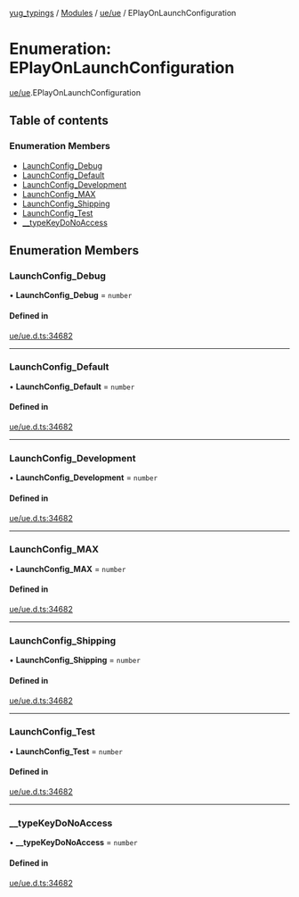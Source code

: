 [yug_typings](../README.md) / [Modules](../modules.md) / [ue/ue](../modules/ue_ue.md) / EPlayOnLaunchConfiguration

# Enumeration: EPlayOnLaunchConfiguration

[ue/ue](../modules/ue_ue.md).EPlayOnLaunchConfiguration

## Table of contents

### Enumeration Members

- [LaunchConfig\_Debug](ue_ue.EPlayOnLaunchConfiguration.md#launchconfig_debug)
- [LaunchConfig\_Default](ue_ue.EPlayOnLaunchConfiguration.md#launchconfig_default)
- [LaunchConfig\_Development](ue_ue.EPlayOnLaunchConfiguration.md#launchconfig_development)
- [LaunchConfig\_MAX](ue_ue.EPlayOnLaunchConfiguration.md#launchconfig_max)
- [LaunchConfig\_Shipping](ue_ue.EPlayOnLaunchConfiguration.md#launchconfig_shipping)
- [LaunchConfig\_Test](ue_ue.EPlayOnLaunchConfiguration.md#launchconfig_test)
- [\_\_typeKeyDoNoAccess](ue_ue.EPlayOnLaunchConfiguration.md#__typekeydonoaccess)

## Enumeration Members

### LaunchConfig\_Debug

• **LaunchConfig\_Debug** = `number`

#### Defined in

[ue/ue.d.ts:34682](https://github.com/YugMetaverse/yug_typings/blob/25cad34/ue/ue.d.ts#L34682)

___

### LaunchConfig\_Default

• **LaunchConfig\_Default** = `number`

#### Defined in

[ue/ue.d.ts:34682](https://github.com/YugMetaverse/yug_typings/blob/25cad34/ue/ue.d.ts#L34682)

___

### LaunchConfig\_Development

• **LaunchConfig\_Development** = `number`

#### Defined in

[ue/ue.d.ts:34682](https://github.com/YugMetaverse/yug_typings/blob/25cad34/ue/ue.d.ts#L34682)

___

### LaunchConfig\_MAX

• **LaunchConfig\_MAX** = `number`

#### Defined in

[ue/ue.d.ts:34682](https://github.com/YugMetaverse/yug_typings/blob/25cad34/ue/ue.d.ts#L34682)

___

### LaunchConfig\_Shipping

• **LaunchConfig\_Shipping** = `number`

#### Defined in

[ue/ue.d.ts:34682](https://github.com/YugMetaverse/yug_typings/blob/25cad34/ue/ue.d.ts#L34682)

___

### LaunchConfig\_Test

• **LaunchConfig\_Test** = `number`

#### Defined in

[ue/ue.d.ts:34682](https://github.com/YugMetaverse/yug_typings/blob/25cad34/ue/ue.d.ts#L34682)

___

### \_\_typeKeyDoNoAccess

• **\_\_typeKeyDoNoAccess** = `number`

#### Defined in

[ue/ue.d.ts:34682](https://github.com/YugMetaverse/yug_typings/blob/25cad34/ue/ue.d.ts#L34682)
